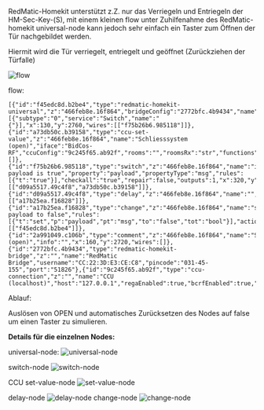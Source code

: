 RedMatic-Homekit unterstützt z.Z. nur das Verriegeln und Entriegeln der HM-Sec-Key-(S),
mit einem kleinen flow unter Zuhilfenahme des RedMatic-homekit universal-node kann jedoch sehr einfach ein Taster zum Öffnen der Tür nachgebildet werden.

Hiermit wird die Tür verriegelt, entriegelt und geöffnet (Zurückziehen der Türfalle)


![flow](https://github.com/holgerimbery/environment/raw/master/flow.png)

flow: 
```
[{"id":"f45edc8d.b2be4","type":"redmatic-homekit-universal","z":"466feb8e.16f864","bridgeConfig":"2772bfc.4b9434","name":"Tueröffner","services":[{"subtype":"0","service":"Switch","name":"{"}],"x":130,"y":2760,"wires":[["f75b26b6.985118"]]},{"id":"a73db50c.b39158","type":"ccu-set-value","z":"466feb8e.16f864","name":"Schliesssystem (open)","iface":"BidCos-RF","ccuConfig":"9c245f65.ab92f","rooms":"","roomsRx":"str","functions":"","functionsRx":"str","device":"","deviceRx":"str","deviceName":"","deviceNameRx":"str","deviceType":"","deviceTypeRx":"str","channel":"","channelRx":"str","channelName":"Schliesssystem","channelNameRx":"str","channelType":"","channelTypeRx":"str","datapoint":"OPEN","datapointRx":"str","delay":"500","x":600,"y":2760,"wires":[]},{"id":"f75b26b6.985118","type":"switch","z":"466feb8e.16f864","name":"if payload is true","property":"payload","propertyType":"msg","rules":[{"t":"true"}],"checkall":"true","repair":false,"outputs":1,"x":320,"y":2760,"wires":[["d09a5517.49c4f8","a73db50c.b39158"]]},{"id":"d09a5517.49c4f8","type":"delay","z":"466feb8e.16f864","name":"","pauseType":"delay","timeout":"250","timeoutUnits":"milliseconds","rate":"1","nbRateUnits":"1","rateUnits":"second","randomFirst":"1","randomLast":"5","randomUnits":"seconds","drop":false,"x":490,"y":2900,"wires":[["a17b25ea.f16828"]]},{"id":"a17b25ea.f16828","type":"change","z":"466feb8e.16f864","name":"set payload to false","rules":[{"t":"set","p":"payload","pt":"msg","to":"false","tot":"bool"}],"action":"","property":"","from":"","to":"","reg":false,"x":690,"y":2900,"wires":[["f45edc8d.b2be4"]]},{"id":"2a991049.c106b","type":"comment","z":"466feb8e.16f864","name":"Schliesssystem (open)","info":"","x":160,"y":2720,"wires":[]},{"id":"2772bfc.4b9434","type":"redmatic-homekit-bridge","z":"","name":"RedMatic Bridge","username":"CC:22:3D:E3:CE:C8","pincode":"031-45-155","port":"51826"},{"id":"9c245f65.ab92f","type":"ccu-connection","z":"","name":"CCU (localhost)","host":"127.0.0.1","regaEnabled":true,"bcrfEnabled":true,"iprfEnabled":true,"virtEnabled":true,"bcwiEnabled":false,"cuxdEnabled":true,"regaPoll":true,"regaInterval":"30","rpcPingTimeout":"60","rpcInitAddress":"127.0.0.1","rpcServerHost":"0.0.0.0","rpcBinPort":"2068","rpcXmlPort":"2069","contextStore":""}]
```

Ablauf:

Auslösen von OPEN und automatisches Zurücksetzen des Nodes auf false um einen Taster zu simulieren.

**Details für die einzelnen Nodes:**

universal-node:
![universal-node](https://github.com/holgerimbery/environment/raw/master/universal-node.png)

switch-node
![switch-node](https://github.com/holgerimbery/environment/raw/master/switch-node.png)

CCU set-value-node
![set-value-node](https://github.com/holgerimbery/environment/raw/master/set-value-node.png)

delay-node
![delay-node](https://github.com/holgerimbery/environment/raw/master/delay-node.png)
change-node
![change-node](https://github.com/holgerimbery/environment/raw/master/change-node.png)
